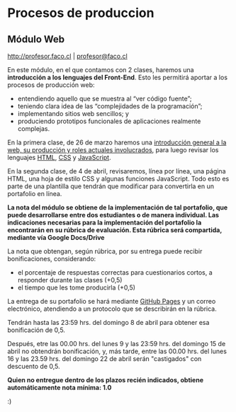 # Procesos de produccion

## Módulo Web

http://profesor.faco.cl | profesor@faco.cl

En este módulo, en el que contamos con 2 clases, haremos una **introducción a los lenguajes del Front-End**. Esto les permitirá aportar a los procesos de producción web:

- entendiendo aquello que se muestra al “ver código fuente”;
- teniendo clara idea de las “complejidades de la programación”; 
- implementando sitios web sencillos; y
- produciendo prototipos funcionales de aplicaciones realmente complejas.

En la primera clase, de 26 de marzo haremos una [introducción general a la web, su producción y roles actuales involucrados](https://github.com/profesorfaco/modulo-web/wiki/ABC), para luego revisar los lenguajes [HTML](https://github.com/profesorfaco/modulo-web/wiki/HTML), [CSS](https://github.com/profesorfaco/modulo-web/wiki/CSS) y [JavaScript](https://github.com/profesorfaco/modulo-web/wiki/JavaScript).

En la segunda clase, de 4 de abril, revisaremos, línea por línea, una página HTML, una hoja de estilo CSS y algunas funciones JavaScript. Todo esto es parte de una plantilla que tendrán que modificar para convertirla en un portafolio en línea.

**La nota del módulo se obtiene de la implementación de tal portafolio, que puede desarrollarse entre dos estudiantes o de manera individual. Las indicaciones necesarias para la implementación del portafolio la encontrarán en su rúbrica de evaluación. Esta rúbrica será compartida, mediante vía Google Docs/Drive**

La nota que obtengan, según rúbrica, por su entrega puede recibir bonificaciones, considerando: 
- el porcentaje de respuestas correctas para cuestionarios cortos, a responder durante las clases (+0,5)
- el tiempo que les tome producirla (+0,5) 

La entrega de su portafolio se hará mediante [GitHub Pages](https://pages.github.com/) y un correo electrónico, atendiendo a un protocolo que se describirán en la rúbrica. 

Tendrán hasta las 23:59 hrs. del domingo 8 de abril para obtener esa bonificación de 0,5.

Después, etre las 00.00 hrs. del lunes 9 y las 23:59 hrs. del domingo 15 de abril no obtendrán bonificación, y, más tarde, entre las 00.00 hrs. del lunes 16 y las 23.59 hrs. del domingo 22 de abril serán "castigados" con descuento de 0,5.

**Quien no entregue dentro de los plazos recién indicados, obtiene automáticamente nota mínima: 1.0**


:)
